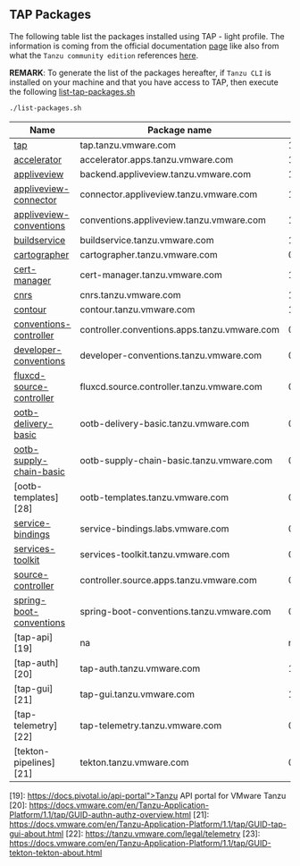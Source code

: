 ## TAP Packages

The following table list the packages installed using TAP - light profile. The information is coming from the official documentation [page](https://docs.vmware.com/en/Tanzu-Application-Platform/1.1/tap/GUID-components.html)
like also from what the `Tanzu community edition` references [here](https://github.com/vmware-tanzu/community-edition#packages).

**REMARK**: To generate the list of the packages hereafter, if `Tanzu CLI` is installed on your machine and that you have access to TAP, then execute the following [list-tap-packages.sh](scripts/list-packages.sh)

```bash
./list-packages.sh
```


| Name                           | Package name                                 | Version      |
| ------------------------------ | ---------------------------------------------| ------------ |
| [tap][1]                       | tap.tanzu.vmware.com                         | 1.1.0        |
| [accelerator][2]               | accelerator.apps.tanzu.vmware.com            | 1.1.2        |
| [appliveview][3]               | backend.appliveview.tanzu.vmware.com         | 1.1.0        |
| [appliveview-connector][4]     | connector.appliveview.tanzu.vmware.com       | 1.1.0        |
| [appliveview-conventions][4]   | conventions.appliveview.tanzu.vmware.com     | 1.1.0        |
| [buildservice][5]              | buildservice.tanzu.vmware.com                | 1.5.0        |
| [cartographer][6]              | cartographer.tanzu.vmware.com                | 0.3.0        |
| [cert-manager][7]              | cert-manager.tanzu.vmware.com                | 1.5.3+tap.2  |
| [cnrs][8]                      | cnrs.tanzu.vmware.com                        | 1.2.0        |
| [contour][9]                   | contour.tanzu.vmware.com                     | 1.18.2+tap.2 |
| [conventions-controller][4]    | controller.conventions.apps.tanzu.vmware.com | 0.6.3        |
| [developer-conventions][10]    | developer-conventions.tanzu.vmware.com       | 0.6.0        |
| [fluxcd-source-controller][11] | fluxcd.source.controller.tanzu.vmware.com    | 0.16.4       |
| [ootb-delivery-basic][12]      | ootb-delivery-basic.tanzu.vmware.com         | 0.7.0        |
| [ootb-supply-chain-basic][13]  | ootb-supply-chain-basic.tanzu.vmware.com     | 0.7.0        |
| [ootb-templates][28]           | ootb-templates.tanzu.vmware.com              | 0.7.0        |
| [service-bindings][15]         | service-bindings.labs.vmware.com             | 0.7.1        |
| [services-toolkit ][16]        | services-toolkit.tanzu.vmware.com            | 0.6.0        |
| [source-controller][17]        | controller.source.apps.tanzu.vmware.com      | 0.3.3        |
| [spring-boot-conventions][18]  | spring-boot-conventions.tanzu.vmware.com     | 0.4.0        |
| [tap-api][19]                  | na                                           | na           |
| [tap-auth][20]                 | tap-auth.tanzu.vmware.com                    | 1.1.0        |
| [tap-gui][21]                  | tap-gui.tanzu.vmware.com                     | 1.1.0        |
| [tap-telemetry][22]            | tap-telemetry.tanzu.vmware.com               | 0.1.4        |
| [tekton-pipelines][21]         | tekton.tanzu.vmware.com                      | 0.33.2       |

[1]: https://docs.vmware.com/en/VMware-Tanzu-Application-Platform/index.html
[2]: https://docs.vmware.com/en/Application-Accelerator-for-VMware-Tanzu/index.html
[3]: https://docs.vmware.com/en/Application-Live-View-for-VMware-Tanzu/1.1/docs/GUID-index.html
[4]: https://docs.vmware.com/en/Tanzu-Application-Platform/1.1/tap/GUID-convention-service-about.html
[5]: https://docs.vmware.com/en/VMware-Tanzu-Build-Service/index.html
[6]: https://docs.vmware.com/en/Tanzu-Application-Platform/1.1/tap/GUID-scc-about.html
[7]: https://cert-manager.io/docs/
[8]: https://docs.vmware.com/en/Cloud-Native-Runtimes-for-VMware-Tanzu/index.html
[9]: https://projectcontour.io/
[10]: https://docs.vmware.com/en/Tanzu-Application-Platform/1.1/tap/GUID-developer-conventions-about.html
[11]: https://github.com/fluxcd/source-controller
[12]: https://docs.vmware.com/en/Tanzu-Application-Platform/1.1/tap/GUID-scc-ootb-delivery-basic.html
[13]:https://docs.vmware.com/en/Tanzu-Application-Platform/1.1/tap/GUID-scc-ootb-supply-chain-basic.html
[14]: https://docs.vmware.com/en/Tanzu-Application-Platform/1.1/tap/GUID-scc-ootb-templates.html
[15]: https://docs.vmware.com/en/Tanzu-Application-Platform/1.1/tap/GUID-service-bindings-about.html
[16]: https://docs.vmware.com/en/Services-Toolkit-for-VMware-Tanzu-Application-Platform/0.6/svc-tlk/GUID-overview.html
[17]: https://docs.vmware.com/en/Tanzu-Application-Platform/1.1/tap/GUID-source-controller-about.html
[18]: https://docs.vmware.com/en/Tanzu-Application-Platform/1.1/tap/GUID-spring-boot-conventions-about.html
[19]: https://docs.pivotal.io/api-portal">Tanzu API portal for VMware Tanzu
[20]: https://docs.vmware.com/en/Tanzu-Application-Platform/1.1/tap/GUID-authn-authz-overview.html
[21]: https://docs.vmware.com/en/Tanzu-Application-Platform/1.1/tap/GUID-tap-gui-about.html
[22]: https://tanzu.vmware.com/legal/telemetry
[23]: https://docs.vmware.com/en/Tanzu-Application-Platform/1.1/tap/GUID-tekton-tekton-about.html
